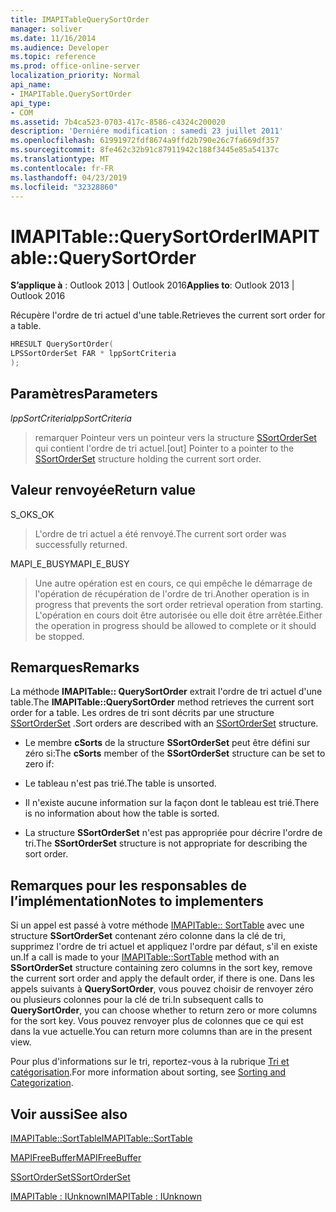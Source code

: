 ```yaml
---
title: IMAPITableQuerySortOrder
manager: soliver
ms.date: 11/16/2014
ms.audience: Developer
ms.topic: reference
ms.prod: office-online-server
localization_priority: Normal
api_name:
- IMAPITable.QuerySortOrder
api_type:
- COM
ms.assetid: 7b4ca523-0703-417c-8586-c4324c200020
description: 'Derniére modification : samedi 23 juillet 2011'
ms.openlocfilehash: 61991972fdf8674a9ffd2b790e26c7fa669df357
ms.sourcegitcommit: 8fe462c32b91c87911942c188f3445e85a54137c
ms.translationtype: MT
ms.contentlocale: fr-FR
ms.lasthandoff: 04/23/2019
ms.locfileid: "32328860"
---
```

# <a name="imapitablequerysortorder"></a><span data-ttu-id="45d9d-103">IMAPITable::QuerySortOrder</span><span class="sxs-lookup"><span data-stu-id="45d9d-103">IMAPITable::QuerySortOrder</span></span>

  
  
<span data-ttu-id="45d9d-104">**S’applique à** : Outlook 2013 | Outlook 2016</span><span class="sxs-lookup"><span data-stu-id="45d9d-104">**Applies to**: Outlook 2013 | Outlook 2016</span></span> 
  
<span data-ttu-id="45d9d-105">Récupère l'ordre de tri actuel d'une table.</span><span class="sxs-lookup"><span data-stu-id="45d9d-105">Retrieves the current sort order for a table.</span></span>
  
```cpp
HRESULT QuerySortOrder(
LPSSortOrderSet FAR * lppSortCriteria
);
```

## <a name="parameters"></a><span data-ttu-id="45d9d-106">Paramètres</span><span class="sxs-lookup"><span data-stu-id="45d9d-106">Parameters</span></span>

 <span data-ttu-id="45d9d-107">_lppSortCriteria_</span><span class="sxs-lookup"><span data-stu-id="45d9d-107">_lppSortCriteria_</span></span>
  
> <span data-ttu-id="45d9d-108">remarquer Pointeur vers un pointeur vers la structure [SSortOrderSet](ssortorderset.md) qui contient l'ordre de tri actuel.</span><span class="sxs-lookup"><span data-stu-id="45d9d-108">[out] Pointer to a pointer to the [SSortOrderSet](ssortorderset.md) structure holding the current sort order.</span></span> 
    
## <a name="return-value"></a><span data-ttu-id="45d9d-109">Valeur renvoyée</span><span class="sxs-lookup"><span data-stu-id="45d9d-109">Return value</span></span>

<span data-ttu-id="45d9d-110">S_OK</span><span class="sxs-lookup"><span data-stu-id="45d9d-110">S_OK</span></span> 
  
> <span data-ttu-id="45d9d-111">L'ordre de tri actuel a été renvoyé.</span><span class="sxs-lookup"><span data-stu-id="45d9d-111">The current sort order was successfully returned.</span></span>
    
<span data-ttu-id="45d9d-112">MAPI_E_BUSY</span><span class="sxs-lookup"><span data-stu-id="45d9d-112">MAPI_E_BUSY</span></span> 
  
> <span data-ttu-id="45d9d-113">Une autre opération est en cours, ce qui empêche le démarrage de l'opération de récupération de l'ordre de tri.</span><span class="sxs-lookup"><span data-stu-id="45d9d-113">Another operation is in progress that prevents the sort order retrieval operation from starting.</span></span> <span data-ttu-id="45d9d-114">L'opération en cours doit être autorisée ou elle doit être arrêtée.</span><span class="sxs-lookup"><span data-stu-id="45d9d-114">Either the operation in progress should be allowed to complete or it should be stopped.</span></span>
    
## <a name="remarks"></a><span data-ttu-id="45d9d-115">Remarques</span><span class="sxs-lookup"><span data-stu-id="45d9d-115">Remarks</span></span>

<span data-ttu-id="45d9d-116">La méthode **IMAPITable:: QuerySortOrder** extrait l'ordre de tri actuel d'une table.</span><span class="sxs-lookup"><span data-stu-id="45d9d-116">The **IMAPITable::QuerySortOrder** method retrieves the current sort order for a table.</span></span> <span data-ttu-id="45d9d-117">Les ordres de tri sont décrits par une structure [SSortOrderSet](ssortorderset.md) .</span><span class="sxs-lookup"><span data-stu-id="45d9d-117">Sort orders are described with an [SSortOrderSet](ssortorderset.md) structure.</span></span> 
  
- <span data-ttu-id="45d9d-118">Le membre **cSorts** de la structure **SSortOrderSet** peut être défini sur zéro si:</span><span class="sxs-lookup"><span data-stu-id="45d9d-118">The **cSorts** member of the **SSortOrderSet** structure can be set to zero if:</span></span> 
    
- <span data-ttu-id="45d9d-119">Le tableau n'est pas trié.</span><span class="sxs-lookup"><span data-stu-id="45d9d-119">The table is unsorted.</span></span>
    
- <span data-ttu-id="45d9d-120">Il n'existe aucune information sur la façon dont le tableau est trié.</span><span class="sxs-lookup"><span data-stu-id="45d9d-120">There is no information about how the table is sorted.</span></span>
    
- <span data-ttu-id="45d9d-121">La structure **SSortOrderSet** n'est pas appropriée pour décrire l'ordre de tri.</span><span class="sxs-lookup"><span data-stu-id="45d9d-121">The **SSortOrderSet** structure is not appropriate for describing the sort order.</span></span> 
    
## <a name="notes-to-implementers"></a><span data-ttu-id="45d9d-122">Remarques pour les responsables de l’implémentation</span><span class="sxs-lookup"><span data-stu-id="45d9d-122">Notes to implementers</span></span>

<span data-ttu-id="45d9d-123">Si un appel est passé à votre méthode [IMAPITable:: SortTable](imapitable-sorttable.md) avec une structure **SSortOrderSet** contenant zéro colonne dans la clé de tri, supprimez l'ordre de tri actuel et appliquez l'ordre par défaut, s'il en existe un.</span><span class="sxs-lookup"><span data-stu-id="45d9d-123">If a call is made to your [IMAPITable::SortTable](imapitable-sorttable.md) method with an **SSortOrderSet** structure containing zero columns in the sort key, remove the current sort order and apply the default order, if there is one.</span></span> <span data-ttu-id="45d9d-124">Dans les appels suivants à **QuerySortOrder**, vous pouvez choisir de renvoyer zéro ou plusieurs colonnes pour la clé de tri.</span><span class="sxs-lookup"><span data-stu-id="45d9d-124">In subsequent calls to **QuerySortOrder**, you can choose whether to return zero or more columns for the sort key.</span></span> <span data-ttu-id="45d9d-125">Vous pouvez renvoyer plus de colonnes que ce qui est dans la vue actuelle.</span><span class="sxs-lookup"><span data-stu-id="45d9d-125">You can return more columns than are in the present view.</span></span>
  
<span data-ttu-id="45d9d-126">Pour plus d'informations sur le tri, reportez-vous à la rubrique [Tri et catégorisation](sorting-and-categorization.md).</span><span class="sxs-lookup"><span data-stu-id="45d9d-126">For more information about sorting, see [Sorting and Categorization](sorting-and-categorization.md).</span></span>
  
## <a name="see-also"></a><span data-ttu-id="45d9d-127">Voir aussi</span><span class="sxs-lookup"><span data-stu-id="45d9d-127">See also</span></span>



[<span data-ttu-id="45d9d-128">IMAPITable::SortTable</span><span class="sxs-lookup"><span data-stu-id="45d9d-128">IMAPITable::SortTable</span></span>](imapitable-sorttable.md)
  
[<span data-ttu-id="45d9d-129">MAPIFreeBuffer</span><span class="sxs-lookup"><span data-stu-id="45d9d-129">MAPIFreeBuffer</span></span>](mapifreebuffer.md)
  
[<span data-ttu-id="45d9d-130">SSortOrderSet</span><span class="sxs-lookup"><span data-stu-id="45d9d-130">SSortOrderSet</span></span>](ssortorderset.md)
  
[<span data-ttu-id="45d9d-131">IMAPITable : IUnknown</span><span class="sxs-lookup"><span data-stu-id="45d9d-131">IMAPITable : IUnknown</span></span>](imapitableiunknown.md)

